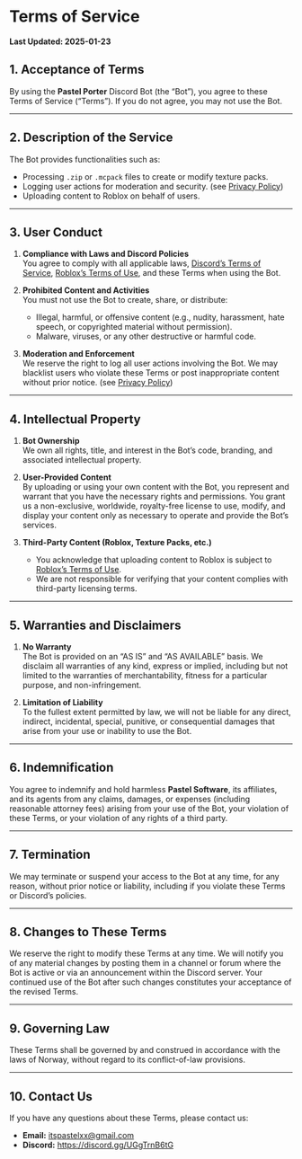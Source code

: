 # Terms of Service

**Last Updated: 2025-01-23**

## 1. Acceptance of Terms
By using the **Pastel Porter** Discord Bot (the “Bot”), you agree to these Terms of Service (“Terms”). If you do not agree, you may not use the Bot.

---

## 2. Description of the Service
The Bot provides functionalities such as:
- Processing `.zip` or `.mcpack` files to create or modify texture packs.
- Logging user actions for moderation and security. (see [Privacy Policy](PRIVACY_POLICY.md))
- Uploading content to Roblox on behalf of users.

---

## 3. User Conduct

1. **Compliance with Laws and Discord Policies**  
   You agree to comply with all applicable laws, [Discord’s Terms of Service](https://discord.com/terms), [Roblox’s Terms of Use](https://en.help.roblox.com/hc/en-us/articles/115004647846-Roblox-Terms-of-Use), and these Terms when using the Bot.

2. **Prohibited Content and Activities**  
   You must not use the Bot to create, share, or distribute:
   - Illegal, harmful, or offensive content (e.g., nudity, harassment, hate speech, or copyrighted material without permission).
   - Malware, viruses, or any other destructive or harmful code.

3. **Moderation and Enforcement**  
   We reserve the right to log all user actions involving the Bot. We may blacklist users who violate these Terms or post inappropriate content without prior notice. (see [Privacy Policy](PRIVACY_POLICY.md))

---

## 4. Intellectual Property

1. **Bot Ownership**  
   We own all rights, title, and interest in the Bot’s code, branding, and associated intellectual property.

2. **User-Provided Content**  
   By uploading or using your own content with the Bot, you represent and warrant that you have the necessary rights and permissions. You grant us a non-exclusive, worldwide, royalty-free license to use, modify, and display your content only as necessary to operate and provide the Bot’s services.

3. **Third-Party Content (Roblox, Texture Packs, etc.)**  
   - You acknowledge that uploading content to Roblox is subject to [Roblox’s Terms of Use](https://en.help.roblox.com/hc/en-us/articles/115004647846-Roblox-Terms-of-Use).  
   - We are not responsible for verifying that your content complies with third-party licensing terms.

---

## 5. Warranties and Disclaimers

1. **No Warranty**  
   The Bot is provided on an “AS IS” and “AS AVAILABLE” basis. We disclaim all warranties of any kind, express or implied, including but not limited to the warranties of merchantability, fitness for a particular purpose, and non-infringement.

2. **Limitation of Liability**  
   To the fullest extent permitted by law, we will not be liable for any direct, indirect, incidental, special, punitive, or consequential damages that arise from your use or inability to use the Bot.

---

## 6. Indemnification
You agree to indemnify and hold harmless **Pastel Software**, its affiliates, and its agents from any claims, damages, or expenses (including reasonable attorney fees) arising from your use of the Bot, your violation of these Terms, or your violation of any rights of a third party.

---

## 7. Termination
We may terminate or suspend your access to the Bot at any time, for any reason, without prior notice or liability, including if you violate these Terms or Discord’s policies.

---

## 8. Changes to These Terms
We reserve the right to modify these Terms at any time. We will notify you of any material changes by posting them in a channel or forum where the Bot is active or via an announcement within the Discord server. Your continued use of the Bot after such changes constitutes your acceptance of the revised Terms.

---

## 9. Governing Law
These Terms shall be governed by and construed in accordance with the laws of Norway, without regard to its conflict-of-law provisions.

---

## 10. Contact Us
If you have any questions about these Terms, please contact us:
- **Email:** itspastelxx@gmail.com
- **Discord:** https://discord.gg/UGgTrnB6tG
